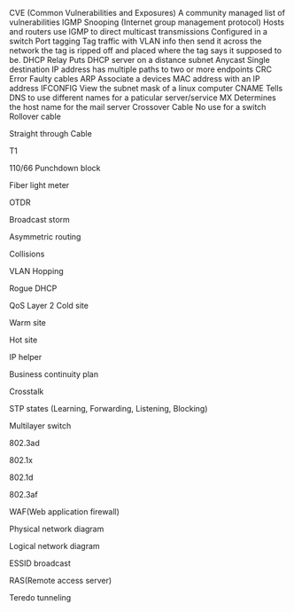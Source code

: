 CVE (Common Vulnerabilities and Exposures)
	A community managed list of vulnerabilities
IGMP Snooping (Internet group management protocol)
	Hosts and routers use IGMP to direct multicast transmissions
	Configured in a switch
Port tagging
	Tag traffic with VLAN info then send it across the network the tag is ripped off and placed where the tag says it supposed to be.
DHCP Relay
	Puts DHCP server on a distance subnet
Anycast
	Single destination IP address has multiple paths to two or more endpoints
CRC Error
	Faulty cables
ARP
	Associate a devices MAC address with an IP address
IFCONFIG
	View the subnet mask of a linux computer
CNAME
	Tells DNS to use different names for a paticular server/service
MX
	Determines the host name for the mail server
Crossover Cable
	No use for a switch
Rollover cable

Straight through Cable


T1

110/66 Punchdown block

Fiber light meter

OTDR

Broadcast storm

Asymmetric routing

Collisions

VLAN Hopping

Rogue DHCP

QoS
	Layer 2
Cold site

Warm site

Hot site

IP helper

Business continuity plan

Crosstalk

STP states (Learning, Forwarding, Listening, Blocking)

Multilayer switch

802.3ad

802.1x

802.1d

802.3af

WAF(Web application firewall)

Physical network diagram 

Logical network diagram

ESSID broadcast

RAS(Remote access server)

Teredo tunneling







